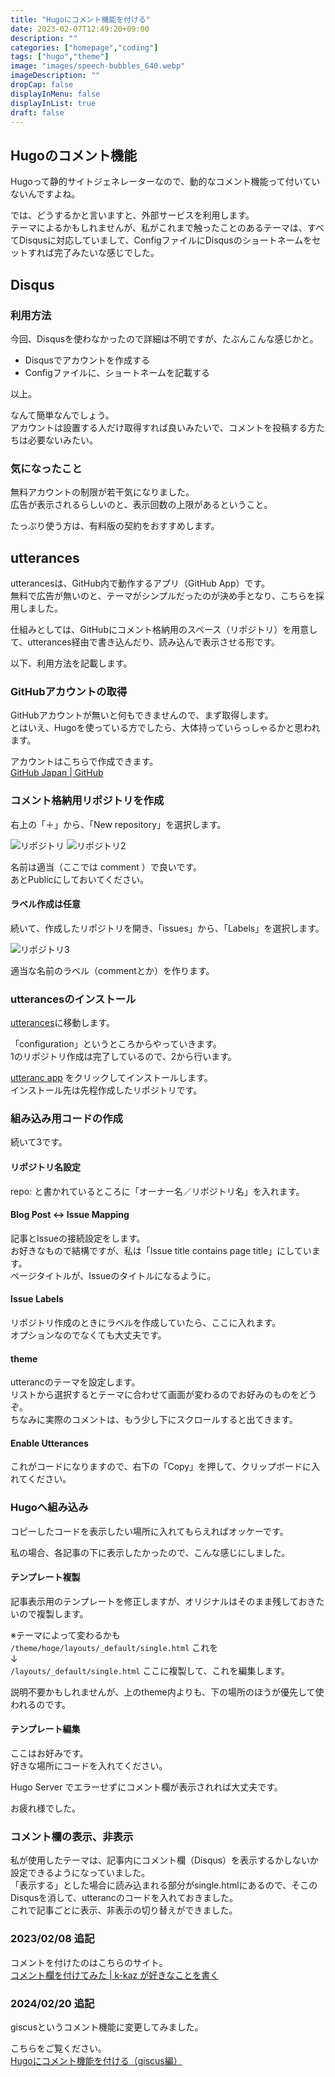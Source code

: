 ```yaml
---
title: "Hugoにコメント機能を付ける"
date: 2023-02-07T12:49:20+09:00
description: ""
categories: ["homepage","coding"]
tags: ["hugo","theme"]
image: "images/speech-bubbles_640.webp"
imageDescription: ""
dropCap: false
displayInMenu: false
displayInList: true
draft: false
---
```

## Hugoのコメント機能

Hugoって静的サイトジェネレーターなので、動的なコメント機能って付いていないんですよね。  

では、どうするかと言いますと、外部サービスを利用します。  
テーマによるかもしれませんが、私がこれまで触ったことのあるテーマは、すべてDisqusに対応していまして、ConfigファイルにDisqusのショートネームをセットすれば完了みたいな感じでした。

## Disqus

### 利用方法

今回、Disqusを使わなかったので詳細は不明ですが、たぶんこんな感じかと。  

- Disqusでアカウントを作成する
- Configファイルに、ショートネームを記載する

以上。  

なんて簡単なんでしょう。  
アカウントは設置する人だけ取得すれば良いみたいで、コメントを投稿する方たちは必要ないみたい。  

### 気になったこと

無料アカウントの制限が若干気になりました。  
広告が表示されるらしいのと、表示回数の上限があるということ。  

たっぷり使う方は、有料版の契約をおすすめします。

## utterances

utterancesは、GitHub内で動作するアプリ（GitHub App）です。  
無料で広告が無いのと、テーマがシンプルだったのが決め手となり、こちらを採用しました。  

仕組みとしては、GitHubにコメント格納用のスペース（リポジトリ）を用意して、utterances経由で書き込んだり、読み込んで表示させる形です。  

以下、利用方法を記載します。  

### GitHubアカウントの取得

GitHubアカウントが無いと何もできませんので、まず取得します。  
とはいえ、Hugoを使っている方でしたら、大体持っていらっしゃるかと思われます。  

アカウントはこちらで作成できます。  
[GitHub Japan | GitHub](https://github.co.jp/)  

### コメント格納用リポジトリを作成

右上の「＋」から、「New repository」を選択します。  

![リポジトリ](/images/hugo-comment-01.webp)
![リポジトリ2](/images/hugo-comment-02.webp)

名前は適当（ここでは comment ）で良いです。  
あとPublicにしておいてください。

#### ラベル作成は任意

続いて、作成したリポジトリを開き、「issues」から、「Labels」を選択します。

![リポジトリ3](/images/hugo-comment-03.webp)  

適当な名前のラベル（commentとか）を作ります。

### utterancesのインストール

[utterances](https://utteranc.es/)に移動します。  

「configuration」というところからやっていきます。  
1のリポジトリ作成は完了しているので、2から行います。  

[utteranc app](https://github.com/apps/utterances) をクリックしてインストールします。  
インストール先は先程作成したリポジトリです。  

### 組み込み用コードの作成

続いて3です。  

#### リポジトリ名設定

repo: と書かれているところに「オーナー名／リポジトリ名」を入れます。  

#### Blog Post ↔️ Issue Mapping

記事とIssueの接続設定をします。  
お好きなもので結構ですが、私は「Issue title contains page title」にしています。  
ページタイトルが、Issueのタイトルになるように。  

#### Issue Labels

リポジトリ作成のときにラベルを作成していたら、ここに入れます。  
オプションなのでなくても大丈夫です。  

#### theme

utterancのテーマを設定します。  
リストから選択するとテーマに合わせて画面が変わるのでお好みのものをどうぞ。  
ちなみに実際のコメントは、もう少し下にスクロールすると出てきます。  

#### Enable Utterances

これがコードになりますので、右下の「Copy」を押して、クリップボードに入れてください。  

### Hugoへ組み込み

コピーしたコードを表示したい場所に入れてもらえればオッケーです。  

私の場合、各記事の下に表示したかったので、こんな感じにしました。  

#### テンプレート複製

記事表示用のテンプレートを修正しますが、オリジナルはそのまま残しておきたいので複製します。  

※テーマによって変わるかも  
`/theme/hoge/layouts/_default/single.html` これを  
↓  
`/layouts/_default/single.html` ここに複製して、これを編集します。  

説明不要かもしれませんが、上のtheme内よりも、下の場所のほうが優先して使われるのです。  

#### テンプレート編集

ここはお好みです。  
好きな場所にコードを入れてください。  

Hugo Server でエラーせずにコメント欄が表示されれば大丈夫です。  

お疲れ様でした。

### コメント欄の表示、非表示

私が使用したテーマは、記事内にコメント欄（Disqus）を表示するかしないか設定できるようになっていました。  
「表示する」とした場合に読み込まれる部分がsingle.htmlにあるので、そこのDisqusを消して、utterancのコードを入れておきました。  
これで記事ごとに表示、非表示の切り替えができました。  

### 2023/02/08 追記

コメントを付けたのはこちらのサイト。  
[コメント欄を付けてみた | k-kaz が好きなことを書く](https://k-kaz.net/blog2/post/2023/02/07/)  

### 2024/02/20 追記

giscusというコメント機能に変更してみました。  

こちらをご覧ください。  
[Hugoにコメント機能を付ける（giscus編）](../hugo-comment-giscus)
